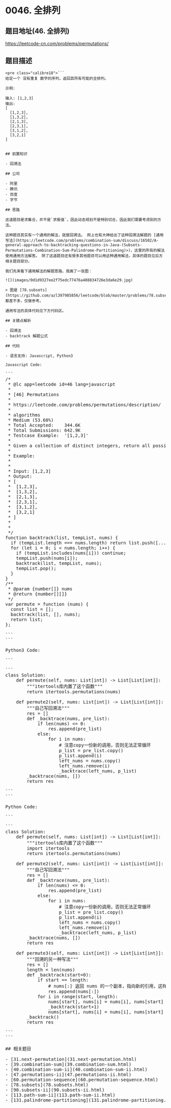 # 0046. 全排列

## 题目地址(46. 全排列)

<https://leetcode-cn.com/problems/permutations/>

## 题目描述

```
<pre class="calibre18">```
给定一个 没有重复 数字的序列，返回其所有可能的全排列。

示例:

输入: [1,2,3]
输出:
[
  [1,2,3],
  [1,3,2],
  [2,1,3],
  [2,3,1],
  [3,1,2],
  [3,2,1]
]

```
```

## 前置知识

- 回溯法

## 公司

- 阿里
- 腾讯
- 百度
- 字节

## 思路

这道题目是求集合，并不是`求极值`，因此动态规划不是特别切合，因此我们需要考虑别的方法。

这种题目其实有一个通用的解法，就是回溯法。 网上也有大神给出了这种回溯法解题的 [通用写法](https://leetcode.com/problems/combination-sum/discuss/16502/A-general-approach-to-backtracking-questions-in-Java-(Subsets-Permutations-Combination-Sum-Palindrome-Partitioning)>)，这里的所有的解法使用通用方法解答。 除了这道题目还有很多其他题目可以用这种通用解法，具体的题目见后方相关题目部分。

我们先来看下通用解法的解题思路，我画了一张图：

![](images/0d1d9327ee2f75edc77476a408834726e3da6e29.jpg)

> 图是 [78.subsets](https://github.com/azl397985856/leetcode/blob/master/problems/78.subsets.md)，都差不多，仅做参考。

通用写法的具体代码见下方代码区。

## 关键点解析

- 回溯法
- backtrack 解题公式

## 代码

- 语言支持: Javascript, Python3

Javascript Code:

```
<pre class="calibre18">```
<span class="hljs-title">/*
 * @lc app=leetcode id=46 lang=javascript
 *
 * [46] Permutations
 *
 * https://leetcode.com/problems/permutations/description/
 *
 * algorithms
 * Medium (53.60%)
 * Total Accepted:    344.6K
 * Total Submissions: 642.9K
 * Testcase Example:  '[1,2,3]'
 *
 * Given a collection of distinct integers, return all possible permutations.
 *
 * Example:
 *
 *
 * Input: [1,2,3]
 * Output:
 * [
 * ⁠ [1,2,3],
 * ⁠ [1,3,2],
 * ⁠ [2,1,3],
 * ⁠ [2,3,1],
 * ⁠ [3,1,2],
 * ⁠ [3,2,1]
 * ]
 *
 *
 */</span>
<span class="hljs-function"><span class="hljs-keyword">function</span> <span class="hljs-title">backtrack</span>(<span class="hljs-params">list, tempList, nums</span>) </span>{
  <span class="hljs-keyword">if</span> (tempList.length === nums.length) <span class="hljs-keyword">return</span> list.push([...tempList]);
  <span class="hljs-keyword">for</span> (<span class="hljs-keyword">let</span> i = <span class="hljs-params">0</span>; i < nums.length; i++) {
    <span class="hljs-keyword">if</span> (tempList.includes(nums[i])) <span class="hljs-keyword">continue</span>;
    tempList.push(nums[i]);
    backtrack(list, tempList, nums);
    tempList.pop();
  }
}
<span class="hljs-title">/**
 * @param {number[]} nums
 * @return {number[][]}
 */</span>
<span class="hljs-keyword">var</span> permute = <span class="hljs-function"><span class="hljs-keyword">function</span> (<span class="hljs-params">nums</span>) </span>{
  <span class="hljs-keyword">const</span> list = [];
  backtrack(list, [], nums);
  <span class="hljs-keyword">return</span> list;
};

```
```

Python3 Code:

```
<pre class="calibre18">```
<span class="hljs-class"><span class="hljs-keyword">class</span> <span class="hljs-title">Solution</span>:</span>
    <span class="hljs-function"><span class="hljs-keyword">def</span> <span class="hljs-title">permute</span><span class="hljs-params">(self, nums: List[int])</span> -> List[List[int]]:</span>
        <span class="hljs-string">"""itertools库内置了这个函数"""</span>
        <span class="hljs-keyword">return</span> itertools.permutations(nums)

    <span class="hljs-function"><span class="hljs-keyword">def</span> <span class="hljs-title">permute2</span><span class="hljs-params">(self, nums: List[int])</span> -> List[List[int]]:</span>
        <span class="hljs-string">"""自己写回溯法"""</span>
        res = []
        <span class="hljs-function"><span class="hljs-keyword">def</span> <span class="hljs-title">_backtrace</span><span class="hljs-params">(nums, pre_list)</span>:</span>
            <span class="hljs-keyword">if</span> len(nums) <= <span class="hljs-params">0</span>:
                res.append(pre_list)
            <span class="hljs-keyword">else</span>:
                <span class="hljs-keyword">for</span> i <span class="hljs-keyword">in</span> nums:
                    <span class="hljs-title"># 注意copy一份新的调用，否则无法正常循环</span>
                    p_list = pre_list.copy()
                    p_list.append(i)
                    left_nums = nums.copy()
                    left_nums.remove(i)
                    _backtrace(left_nums, p_list)
        _backtrace(nums, [])
        <span class="hljs-keyword">return</span> res

```
```

Python Code:

```
<pre class="calibre18">```
<span class="hljs-class"><span class="hljs-keyword">class</span> <span class="hljs-title">Solution</span>:</span>
    <span class="hljs-function"><span class="hljs-keyword">def</span> <span class="hljs-title">permute</span><span class="hljs-params">(self, nums: List[int])</span> -> List[List[int]]:</span>
        <span class="hljs-string">"""itertools库内置了这个函数"""</span>
        <span class="hljs-keyword">import</span> itertools
        <span class="hljs-keyword">return</span> itertools.permutations(nums)

    <span class="hljs-function"><span class="hljs-keyword">def</span> <span class="hljs-title">permute2</span><span class="hljs-params">(self, nums: List[int])</span> -> List[List[int]]:</span>
        <span class="hljs-string">"""自己写回溯法"""</span>
        res = []
        <span class="hljs-function"><span class="hljs-keyword">def</span> <span class="hljs-title">_backtrace</span><span class="hljs-params">(nums, pre_list)</span>:</span>
            <span class="hljs-keyword">if</span> len(nums) <= <span class="hljs-params">0</span>:
                res.append(pre_list)
            <span class="hljs-keyword">else</span>:
                <span class="hljs-keyword">for</span> i <span class="hljs-keyword">in</span> nums:
                    <span class="hljs-title"># 注意copy一份新的调用，否则无法正常循环</span>
                    p_list = pre_list.copy()
                    p_list.append(i)
                    left_nums = nums.copy()
                    left_nums.remove(i)
                    _backtrace(left_nums, p_list)
        _backtrace(nums, [])
        <span class="hljs-keyword">return</span> res

    <span class="hljs-function"><span class="hljs-keyword">def</span> <span class="hljs-title">permute3</span><span class="hljs-params">(self, nums: List[int])</span> -> List[List[int]]:</span>
        <span class="hljs-string">"""回溯的另一种写法"""</span>
        res = []
        length = len(nums)
        <span class="hljs-function"><span class="hljs-keyword">def</span> <span class="hljs-title">_backtrack</span><span class="hljs-params">(start=<span class="hljs-params">0</span>)</span>:</span>
            <span class="hljs-keyword">if</span> start == length:
                <span class="hljs-title"># nums[:] 返回 nums 的一个副本，指向新的引用，这样后续的操作不会影响已经已知解</span>
                res.append(nums[:])
            <span class="hljs-keyword">for</span> i <span class="hljs-keyword">in</span> range(start, length):
                nums[start], nums[i] = nums[i], nums[start]
                _backtrack(start+<span class="hljs-params">1</span>)
                nums[start], nums[i] = nums[i], nums[start]
        _backtrack()
        <span class="hljs-keyword">return</span> res

```
```

## 相关题目

- [31.next-permutation](31.next-permutation.html)
- [39.combination-sum](39.combination-sum.html)
- [40.combination-sum-ii](40.combination-sum-ii.html)
- [47.permutations-ii](47.permutations-ii.html)
- [60.permutation-sequence](60.permutation-sequence.html)
- [78.subsets](78.subsets.html)
- [90.subsets-ii](90.subsets-ii.html)
- [113.path-sum-ii](113.path-sum-ii.html)
- [131.palindrome-partitioning](131.palindrome-partitioning.html)